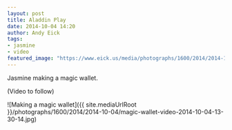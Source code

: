 ```yaml
---
layout: post
title: Aladdin Play
date: 2014-10-04 14:20
author: Andy Eick
tags: 
- jasmine
- video
featured_image: "https://www.eick.us/media/photographs/1600/2014/2014-10-04/magic-wallet-video-2014-10-04-13-30-14.jpg"
---
```

Jasmine making a magic wallet.

(Video to follow) 

![Making a magic wallet]({{ site.mediaUrlRoot }}/photographs/1600/2014/2014-10-04/magic-wallet-video-2014-10-04-13-30-14.jpg)
